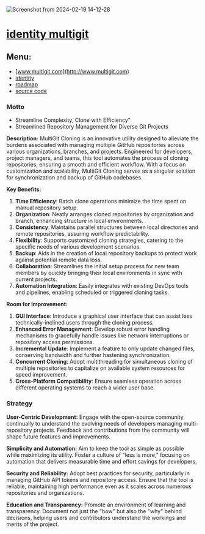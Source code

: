 ![Screenshot from 2024-02-19 14-12-28](https://github.com/multigit-com/python/assets/5669657/3bf51648-2967-455d-ba38-9cd1967765be)


# [identity multigit](http://identity.multigit.com)
 
## Menu:

+ [www.multigit.com](http://www.multigit.com)
+ [identity](http://identity.multigit.com)
+ [roadmap](http://roadmap.multigit.com)
+ [source code](http://sourcecode.multigit.com)

### Motto
+ Streamline Complexity, Clone with Efficiency"
+ Streamlined Repository Management for Diverse Git Projects

**Description:**
MultiGit Cloning is an innovative utility designed to alleviate the burdens associated with managing multiple GitHub repositories across various organizations, branches, and projects. Engineered for developers, project managers, and teams, this tool automates the process of cloning repositories, ensuring a smooth and efficient workflow. With a focus on customization and scalability, MultiGit Cloning serves as a singular solution for synchronization and backup of GitHub codebases.

**Key Benefits:**

1. **Time Efficiency**: Batch clone operations minimize the time spent on manual repository setup.
2. **Organization**: Neatly arranges cloned repositories by organization and branch, enhancing structure in local environments.
3. **Consistency**: Maintains parallel structures between local directories and remote repositories, assuring workflow predictability.
4. **Flexibility**: Supports customized cloning strategies, catering to the specific needs of various development scenarios.
5. **Backup**: Aids in the creation of local repository backups to protect work against potential remote data loss.
6. **Collaboration**: Streamlines the initial setup process for new team members by quickly bringing their local environments in sync with current projects.
7. **Automation Integration**: Easily integrates with existing DevOps tools and pipelines, enabling scheduled or triggered cloning tasks.

**Room for Improvement:**

1. **GUI Interface**: Introduce a graphical user interface that can assist less technically-inclined users through the cloning process.
2. **Enhanced Error Management**: Develop robust error handling mechanisms to gracefully handle issues like network interruptions or repository access permissions.
3. **Incremental Update**: Implement a feature to only update changed files, conserving bandwidth and further hastening synchronization.
4. **Concurrent Cloning**: Adopt multithreading for simultaneous cloning of multiple repositories to capitalize on available system resources for speed improvement.
5. **Cross-Platform Compatibility**: Ensure seamless operation across different operating systems to reach a wider user base.





### Strategy

**User-Centric Development:**
Engage with the open-source community continually to understand the evolving needs of developers managing multi-repository projects. Feedback and contributions from the community will shape future features and improvements.

**Simplicity and Automation:**
Aim to keep the tool as simple as possible while maximizing its utility. Foster a culture of "less is more," focusing on automation that delivers measurable time and effort savings for developers.

**Security and Reliability:**
Adopt best practices for security, particularly in managing GitHub API tokens and repository access. Ensure that the tool is reliable, maintaining high performance even as it scales across numerous repositories and organizations.

**Education and Transparency:**
Promote an environment of learning and transparency. Document not just the "how" but also the "why" behind decisions, helping users and contributors understand the workings and merits of the project. 

